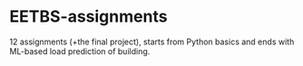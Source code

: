 # EETBS-assignments
12 assignments (+the final project), starts from Python basics and ends with ML-based load prediction of building.
